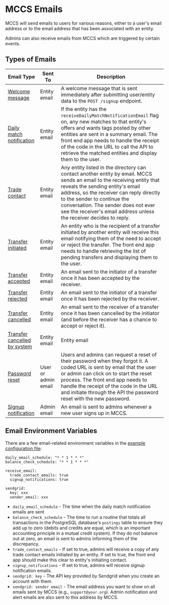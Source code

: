 # MCCS Emails

MCCS will send emails to users for various reasons, either to a user's email address or to the email address that has been associated with an entity.

Admins can also receive emails from MCCS which are triggered by certain events.

## Types of Emails

Email Type | Sent To | Description
--- | --- | ---
[Welcome message](/template/email/welcome.html) | Entity email |  A welcome message that is sent immediately after submitting user/entity data to the `POST /signup` endpoint.
[Daily match notification](/template/email/dailyEmail.html) | Entity email | If the entity has the `receiveDailyMatchNotificationEmail` flag on, any new matches to that entity's offers and wants tags posted by other entities are sent in a summary email. The front end app needs to handle the receipt of the code in the URL to call the API to retrieve the matched entities and display them to the user.
[Trade contact](/internal/pkg/email/email.go) | Entity email | Any entity listed in the directory can contact another entity by email. MCCS sends an email to the receiving entity that reveals the sending entity's email address, so the receiver can reply directly to the sender to continue the conversation. The sender does not ever see the receiver's email address unless the receiver decides to reply.
[Transfer initiated](/internal/pkg/email/transfer.go) | Entity email | An entity who is the recipient of a transfer initiated by another entity will receive this email notifying them of the need to accept or reject the transfer. The front end app needs to handle retrieving the list of pending transfers and displaying them to the user.
[Transfer accepted](/internal/pkg/email/transfer.go) | Entity email | An email sent to the initiator of a transfer once it has been accepted by the receiver.
[Transfer rejected](/internal/pkg/email/transfer.go) | Entity email | An email sent to the initiator of a transfer once it has been rejected by the receiver.
[Transfer cancelled](/internal/pkg/email/transfer.go) | Entity email | An email sent to the receiver of a transfer once it has been cancelled by the initiator (and before the receiver has a chance to accept or reject it).
[Transfer cancelled by system](/internal/pkg/email/transfer.go) | Entity email | Entity email | An email sent to the initiator of a transfer once it has been rejected by MCCS. The usual reason this will happen is because the initiator's and/or receiver's balance will breach the maximum positive and/or negative balance limits if the transfer were to be completed.
[Password reset](/internal/pkg/email/email.go) | User or admin email | Users and admins can request a reset of their password when they forgot it. A coded URL is sent by email that the user or admin can click on to start the reset process. The front end app needs to handle the receipt of the code in the URL and initiate through the API the password reset with the new password.
[Signup notification](/internal/pkg/email/email.go) | Admin email | An email is sent to admins whenever a new user signs up in MCCS.

## Email Environment Variables

There are a few email-related environment variables in the [example configuration file](/configs/development-example.yaml):

```
daily_email_schedule: "* * 1 * * *"
balance_check_schedule: "* * 1 * * *"

receive_email:
  trade_contact_emails: true
  signup_notifications: true

sendgrid:
  key: xxx
  sender_email: xxx
```

- `daily_email_schedule` - The time when the daily match notification emails are sent
- `balance_check_schedule` - The time to run a routine that totals all transactions in the PostgreSQL database's `postings` table to ensure they add up to zero (debits and credits are equal, which is an important accounting principle in a mutual credit system). If they do not balance out at zero, an email is sent to admins informing them of the discrepancy.
- `trade_contact_emails` - If set to true, admins will receive a copy of any trade contact emails initiated by an entity. If set to true, the front end app should make this clear to entity's initiating contact.
- `signup_notifications` - If set to true, admins will receive signup notification emails.
- `sendgrid: key` - The API key provided by Sendgrid when you create an account with them.
- `sendgrid: sender_email` - The email address you want to show on all emails sent by MCCS (e.g., `support@your.org`). Admin notification and alert emails are also sent to this address by MCCS.
